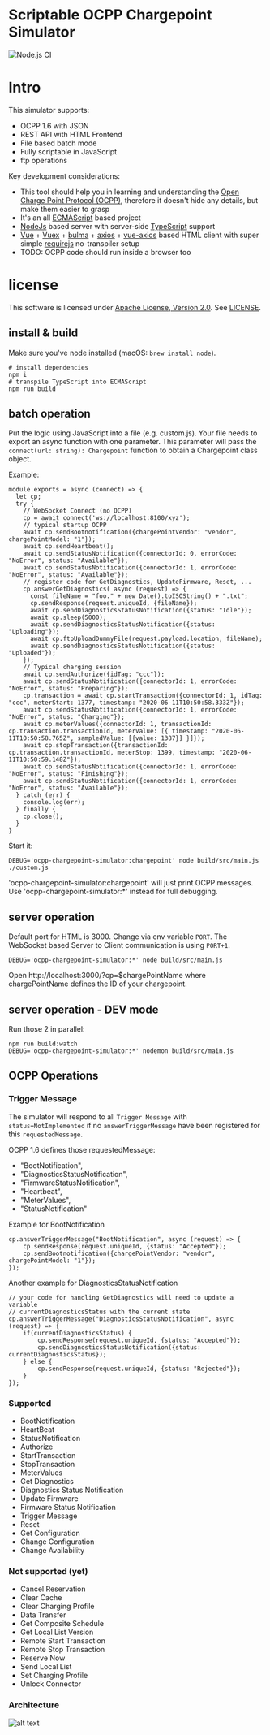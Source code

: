 # Scriptable OCPP Chargepoint Simulator

![Node.js CI](https://github.com/oglimmer/scriptable-ocpp-chargepoint-simulator/workflows/Node.js%20CI/badge.svg)

# Intro

This simulator supports:

* OCPP 1.6 with JSON
* REST API with HTML Frontend
* File based batch mode
* Fully scriptable in JavaScript
* ftp operations

Key development considerations:

* This tool should help you in learning and understanding the [Open Charge Point Protocol (OCPP)](https://www.openchargealliance.org), therefore it doesn't hide any details, but make them easier to grasp
* It's an all [ECMAScript](https://en.wikipedia.org/wiki/ECMAScript) based project
* [NodeJs](https://nodejs.org) based server with server-side [TypeScript](https://www.typescriptlang.org) support
* [Vue](https://vuejs.org) + [Vuex](https://vuex.vuejs.org) + [bulma](https://bulma.io) + [axios](https://github.com/axios/axios) + [vue-axios](https://github.com/imcvampire/vue-axios) based HTML client with super simple [requirejs](https://requirejs.org/) no-transpiler setup 
* TODO: OCPP code should run inside a browser too

# license

This software is licensed under [Apache License, Version 2.0](https://www.apache.org/licenses/LICENSE-2.0). See [LICENSE](LICENSE).

## install & build

Make sure you've node installed (macOS: `brew install node`).

```
# install dependencies
npm i
# transpile TypeScript into ECMAScript
npm run build
```

## batch operation

Put the logic using JavaScript into a file (e.g. custom.js). Your file needs to export an async function with one
parameter. This parameter will pass the `connect(url: string): Chargepoint` function to obtain a Chargepoint class object.

Example:

```
module.exports = async (connect) => {
  let cp;
  try {
    // WebSocket Connect (no OCPP)
    cp = await connect('ws://localhost:8100/xyz');
    // typical startup OCPP
    await cp.sendBootnotification({chargePointVendor: "vendor", chargePointModel: "1"});
    await cp.sendHeartbeat();
    await cp.sendStatusNotification({connectorId: 0, errorCode: "NoError", status: "Available"});
    await cp.sendStatusNotification({connectorId: 1, errorCode: "NoError", status: "Available"});
    // register code for GetDiagnostics, UpdateFirmware, Reset, ...
    cp.answerGetDiagnostics( async (request) => {
      const fileName = "foo." + new Date().toISOString() + ".txt";
      cp.sendResponse(request.uniqueId, {fileName});
      await cp.sendDiagnosticsStatusNotification({status: "Idle"});
      await cp.sleep(5000);
      await cp.sendDiagnosticsStatusNotification({status: "Uploading"});
      await cp.ftpUploadDummyFile(request.payload.location, fileName);
      await cp.sendDiagnosticsStatusNotification({status: "Uploaded"});
    });
    // Typical charging session
    await cp.sendAuthorize({idTag: "ccc"});
    await cp.sendStatusNotification({connectorId: 1, errorCode: "NoError", status: "Preparing"});
    cp.transaction = await cp.startTransaction({connectorId: 1, idTag: "ccc", meterStart: 1377, timestamp: "2020-06-11T10:50:58.333Z"});
    await cp.sendStatusNotification({connectorId: 1, errorCode: "NoError", status: "Charging"});
    await cp.meterValues({connectorId: 1, transactionId: cp.transaction.transactionId, meterValue: [{ timestamp: "2020-06-11T10:50:58.765Z", sampledValue: [{value: 1387}] }]});
    await cp.stopTransaction({transactionId: cp.transaction.transactionId, meterStop: 1399, timestamp: "2020-06-11T10:50:59.148Z"});
    await cp.sendStatusNotification({connectorId: 1, errorCode: "NoError", status: "Finishing"});
    await cp.sendStatusNotification({connectorId: 1, errorCode: "NoError", status: "Available"});
  } catch (err) {
    console.log(err);
  } finally {
    cp.close();
  }
}
```

Start it:

```
DEBUG='ocpp-chargepoint-simulator:chargepoint' node build/src/main.js ./custom.js
```

'ocpp-chargepoint-simulator:chargepoint' will just print OCPP messages.
Use 'ocpp-chargepoint-simulator:*' instead for full debugging. 

## server operation

Default port for HTML is 3000. Change via env variable `PORT`. The WebSocket based Server to Client communication is using `PORT+1`.

```
DEBUG='ocpp-chargepoint-simulator:*' node build/src/main.js
```

Open http://localhost:3000/?cp=$chargePointName where chargePointName defines the ID of your chargepoint.

## server operation - DEV mode

Run those 2 in parallel:

```
npm run build:watch
DEBUG='ocpp-chargepoint-simulator:*' nodemon build/src/main.js
```

## OCPP Operations

### Trigger Message

The simulator will respond to all `Trigger Message` with `status=NotImplemented` if no `answerTriggerMessage` have been
registered for this `requestedMessage`.

OCPP 1.6 defines those requestedMessage:
* "BootNotification",
* "DiagnosticsStatusNotification",
* "FirmwareStatusNotification",
* "Heartbeat",
* "MeterValues",
* "StatusNotification"

Example for BootNotification

```
cp.answerTriggerMessage("BootNotification", async (request) => {
    cp.sendResponse(request.uniqueId, {status: "Accepted"});
    cp.sendBootnotification({chargePointVendor: "vendor", chargePointModel: "1"});
});
```

Another example for DiagnosticsStatusNotification

```
// your code for handling GetDiagnostics will need to update a variable
// currentDiagnosticsStatus with the current state
cp.answerTriggerMessage("DiagnosticsStatusNotification", async (request) => {
    if(currentDiagnosticsStatus) {
        cp.sendResponse(request.uniqueId, {status: "Accepted"});
        cp.sendDiagnosticsStatusNotification({status: currentDiagnosticsStatus});
    } else {
        cp.sendResponse(request.uniqueId, {status: "Rejected"});
    }
});
``` 
 

### Supported

* BootNotification
* HeartBeat
* StatusNotification
* Authorize
* StartTransaction
* StopTransaction
* MeterValues
* Get Diagnostics
* Diagnostics Status Notification
* Update Firmware
* Firmware Status Notification
* Trigger Message
* Reset
* Get Configuration
* Change Configuration
* Change Availability

### Not supported (yet)

* Cancel Reservation
* Clear Cache
* Clear Charging Profile
* Data Transfer
* Get Composite Schedule
* Get Local List Version
* Remote Start Transaction
* Remote Stop Transaction
* Reserve Now
* Send Local List
* Set Charging Profile
* Unlock Connector

### Architecture

![alt text](architecture.png "Architectural overview")
